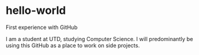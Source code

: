 # hello-world
First experience with GitHub

I am a student at UTD, studying Computer Science.  I will predominantly be using this GitHub as a place to work on side projects.
